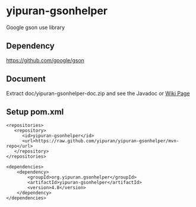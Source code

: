 # yipuran-gsonhelper
Google gson use library

## Dependency
https://github.com/google/gson


## Document
Extract doc/yipuran-gsonhelper-doc.zip and see the Javadoc
or [Wiki Page](../../wiki)

## Setup pom.xml
```
<repositories>
   <repository>
      <id>yipuran-gsonhelper</id>
      <url>https://raw.github.com/yipuran/yipuran-gsonhelper/mvn-repo</url>
   </repository>
</repositories>

<dependencies>
    <dependency>
        <groupId>org.yipuran.gsonhelper</groupId>
        <artifactId>yipuran-gsonhelper</artifactId>
        <version>4.8</version>
    </dependency>
</dependencies>
```
